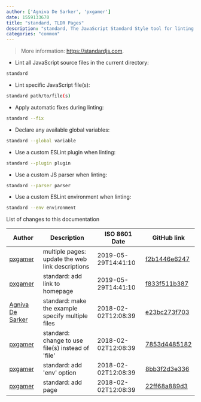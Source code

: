 ```yaml
---
author: ['Agniva De Sarker', 'pxgamer']
date: 1559133670
title: "standard, TLDR Pages"
description: "standard, The JavaScript Standard Style tool for linting and fixing JavaScript code."
categories: "common"
---
```

> More information: <https://standardjs.com>.

- Lint all JavaScript source files in the current directory:

```bash
standard
```

- Lint specific JavaScript file(s):

```bash
standard path/to/file(s)
```

- Apply automatic fixes during linting:

```bash
standard --fix
```

- Declare any available global variables:

```bash
standard --global variable
```

- Use a custom ESLint plugin when linting:

```bash
standard --plugin plugin
```

- Use a custom JS parser when linting:

```bash
standard --parser parser
```

- Use a custom ESLint environment when linting:

```bash
standard --env environment
```
List of changes to this documentation


Author | Description | ISO 8601 Date | GitHub link
------|-----|-----|-----
[pxgamer](mailto:owzie123@gmail.com) | multiple pages: update the web link descriptions | 2019-05-29T14:41:10 | [f2b1446e6247](https://github.com/tldr-pages/tldr/commit/f2b1446e6247d3e794ee6577dee0c867dfc9af26)
[pxgamer](mailto:owzie123@gmail.com) | standard: add link to homepage | 2019-05-29T14:41:10 | [f833f511b387](https://github.com/tldr-pages/tldr/commit/f833f511b387040467d73aba6589b1872c21ed5a)
[Agniva De Sarker](mailto:agnivade@yahoo.co.in) | standard: make the example specify multiple files | 2018-02-02T12:08:39 | [e23bc273f703](https://github.com/tldr-pages/tldr/commit/e23bc273f7030e09b7e4e66445c171828a07065c)
[pxgamer](mailto:owzie123@gmail.com) | standard: change to use file(s) instead of 'file' | 2018-02-02T12:08:39 | [7853d4485182](https://github.com/tldr-pages/tldr/commit/7853d44851828ee619fa94c4e123e861994b215b)
[pxgamer](mailto:owzie123@gmail.com) | standard: add 'env' option | 2018-02-02T12:08:39 | [8bb3f2d3e336](https://github.com/tldr-pages/tldr/commit/8bb3f2d3e33626425e074c789e5809afee441bb0)
[pxgamer](mailto:owzie123@gmail.com) | standard: add page | 2018-02-02T12:08:39 | [22ff68a889d3](https://github.com/tldr-pages/tldr/commit/22ff68a889d3bd53ae08be1d2db9f39edc7d6f21)

